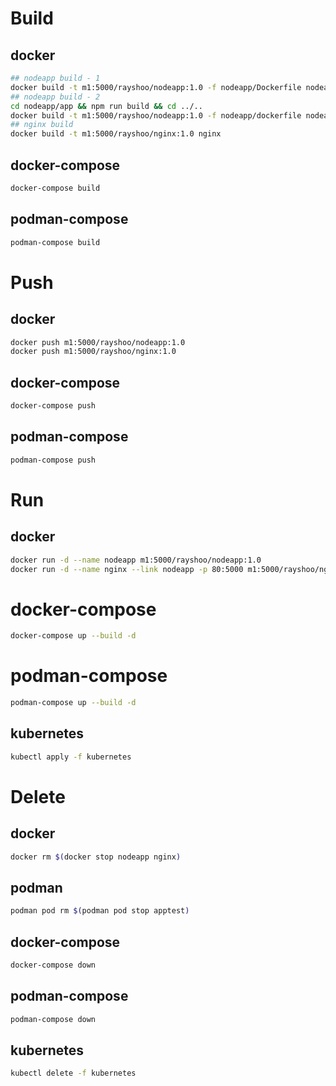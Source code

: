 # Build
## docker
```sh
## nodeapp build - 1
docker build -t m1:5000/rayshoo/nodeapp:1.0 -f nodeapp/Dockerfile nodeapp
## nodeapp build - 2
cd nodeapp/app && npm run build && cd ../..
docker build -t m1:5000/rayshoo/nodeapp:1.0 -f nodeapp/dockerfile nodeapp
## nginx build
docker build -t m1:5000/rayshoo/nginx:1.0 nginx
```
## docker-compose
```sh
docker-compose build
```
## podman-compose
```sh
podman-compose build
```
# Push
## docker
```sh
docker push m1:5000/rayshoo/nodeapp:1.0
docker push m1:5000/rayshoo/nginx:1.0
```
## docker-compose
```sh
docker-compose push
```
## podman-compose
```sh
podman-compose push
```

# Run
## docker
```sh
docker run -d --name nodeapp m1:5000/rayshoo/nodeapp:1.0
docker run -d --name nginx --link nodeapp -p 80:5000 m1:5000/rayshoo/nginx:1.0
```
# docker-compose
```sh
docker-compose up --build -d
```
# podman-compose
```sh
podman-compose up --build -d
```
## kubernetes
```sh
kubectl apply -f kubernetes
```

# Delete
## docker
```sh
docker rm $(docker stop nodeapp nginx)
```
## podman
```sh
podman pod rm $(podman pod stop apptest)
```
## docker-compose
```sh
docker-compose down
```
## podman-compose
```sh
podman-compose down
```
## kubernetes
```sh
kubectl delete -f kubernetes
```